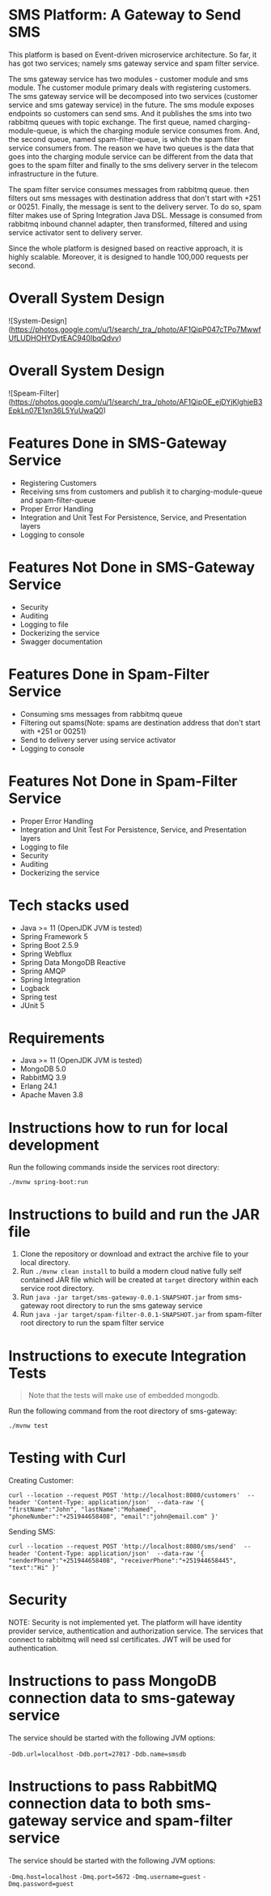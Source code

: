 SMS Platform: A Gateway to Send SMS
============

This platform is based on Event-driven microservice architecture. So far, it has got two services; namely sms gateway service and spam filter service.

The sms gateway service has two modules - customer module and sms module. The customer module primary deals with registering customers. The sms gateway
service will be decomposed into two services (customer service and sms gateway service) in the future. The sms module exposes endpoints so customers can send
sms. And it publishes the sms into two rabbitmq queues with topic exchange. The first queue, named charging-module-queue, is which the charging module
service consumes from. And, the second queue, named spam-filter-queue, is which the spam filter service consumers from. The reason we have two queues is 
the data that goes into the charging module service can be different from the data that goes to the spam filter and finally to the sms delivery server in the
telecom infrastructure in the future.

The spam filter service consumes messages from rabbitmq queue. then filters out sms messages with destination address that don't start with +251 or 00251.
Finally, the message is sent to the delivery server. To do so, spam filter makes use of Spring Integration Java DSL. Message is consumed from rabbitmq inbound
channel adapter, then transformed, filtered and using service activator sent to delivery server.

Since the whole platform is designed based on reactive approach, it is highly scalable. Moreover, it is designed to handle 100,000 requests per second.

Overall System Design
============

![System-Design] (https://photos.google.com/u/1/search/_tra_/photo/AF1QipP047cTPo7MwwfUfLUDHOHYDytEAC940IbqQdvv)

Overall System Design
============

![Speam-Filter] (https://photos.google.com/u/1/search/_tra_/photo/AF1QipOE_ejDYjKlghjeB3EpkLn07E1xn36L5YuUwaQ0)

Features Done in SMS-Gateway Service
============
* Registering Customers
* Receiving sms from customers and publish it to charging-module-queue and spam-filter-queue
* Proper Error Handling
* Integration and Unit Test For Persistence, Service, and Presentation layers
* Logging to console

Features Not Done in SMS-Gateway Service
============
* Security
* Auditing
* Logging to file
* Dockerizing the service
* Swagger documentation

Features Done in Spam-Filter Service
============
* Consuming sms messages from rabbitmq queue
* Filtering out spams(Note: spams are destination address that don't start with +251 or 00251)
* Send to delivery server using service activator
* Logging to console

Features Not Done in Spam-Filter Service
============
* Proper Error Handling
* Integration and Unit Test For Persistence, Service, and Presentation layers
* Logging to file
* Security
* Auditing
* Dockerizing the service

Tech stacks used 
============
* Java >= 11 (OpenJDK JVM is tested)
* Spring Framework 5
* Spring Boot 2.5.9
* Spring Webflux
* Spring Data MongoDB Reactive
* Spring AMQP
* Spring Integration
* Logback
* Spring test
* JUnit 5

Requirements
============
* Java >= 11 (OpenJDK JVM is tested)
* MongoDB 5.0
* RabbitMQ 3.9
* Erlang 24.1
* Apache Maven 3.8

Instructions how to run for local development
============

Run the following commands inside the services root directory:
    
`./mvnw spring-boot:run`


Instructions to build and run the JAR file
============
1. Clone the repository or download and extract the archive file to your local directory.
2. Run `./mvnw clean install` to build a modern cloud native fully self contained JAR file which will be created at `target` directory within each service root directory.
3. Run `java -jar target/sms-gateway-0.0.1-SNAPSHOT.jar` from sms-gateway root directory to run the sms gateway service
4. Run `java -jar target/spam-filter-0.0.1-SNAPSHOT.jar` from spam-filter root directory to run the spam filter service

Instructions to execute Integration Tests
============
> Note that the tests will make use of embedded mongodb.

Run the following command from the root directory of sms-gateway:

`./mvnw test`

Testing with Curl
============

Creating Customer:

`curl --location --request POST 'http://localhost:8080/customers' 
--header 'Content-Type: application/json' 
--data-raw '{
"firstName":"John",
"lastName":"Mohamed",
"phoneNumber":"+251944658408",
"email":"john@email.com"
}'`

Sending SMS:

`curl --location --request POST 'http://localhost:8080/sms/send' 
--header 'Content-Type: application/json' 
--data-raw '{
"senderPhone":"+251944658408",
"receiverPhone":"+251944658445",
"text":"Hi"
}'`

Security
============
NOTE: Security is not implemented yet. The platform will have identity provider service, authentication and authorization service. The services 
that connect to rabbitmq will need ssl certificates. JWT will be used for authentication. 

Instructions to pass MongoDB connection data to sms-gateway service
============
The service should be started with the following JVM options:

`-Ddb.url=localhost`
`-Ddb.port=27017`
`-Ddb.name=smsdb`

Instructions to pass RabbitMQ connection data to both sms-gateway service and spam-filter service
============
The service should be started with the following JVM options:

`-Dmq.host=localhost`
`-Dmq.port=5672`
`-Dmq.username=guest`
`-Dmq.password=guest`
